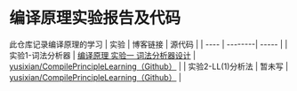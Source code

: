 # 编译原理实验报告及代码
此仓库记录编译原理的学习
| 实验 | 博客链接 | 源代码 |
| ---- | --------| ----- |
| 实验1-词法分析器 | [编译原理 实验一 词法分析器设计](https://blog.csdn.net/qq_45890533/article/details/124030827) | [yusixian/CompilePrincipleLearning（Github）](https://github.com/yusixian/CompilePrincipleLearning) |
| 实验2-LL(1)分析法 | 暂未写 | [yusixian/CompilePrincipleLearning（Github）](https://github.com/yusixian/CompilePrincipleLearning) |